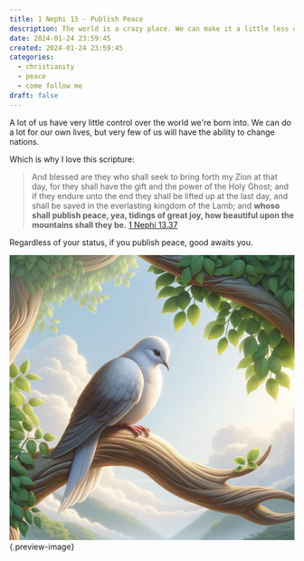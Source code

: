```yaml
---
title: 1 Nephi 13 - Publish Peace
description: The world is a crazy place. We can make it a little less crazy.
date: 2024-01-24 23:59:45
created: 2024-01-24 23:59:45
categories:
  - christianity
  - peace
  - come follow me
draft: false
---
```

A lot of us have very little control over the world we're born into. We can do a lot for our own lives, but very few of us will have the ability to change nations. 

Which is why I love this scripture:

> And blessed are they who shall seek to bring forth my Zion at that day, for they shall have the gift and the power of the Holy Ghost; and if they endure unto the end they shall be lifted up at the last day, and shall be saved in the everlasting kingdom of the Lamb; and **whoso shall publish peace, yea, tidings of great joy, how beautiful upon the mountains shall they be.**
> [1 Nephi 13.37](../scriptures/1-nephi-13.37)

Regardless of your status, if you publish peace, good awaits you. 

![Dove on a branch](../img/dalle-dove-on-a-branch.jpeg){.preview-image}